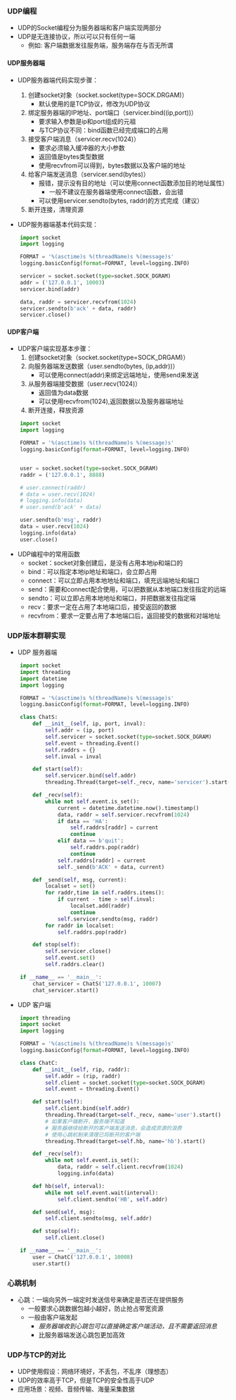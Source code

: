 ### UDP编程
- UDP的Socket编程分为服务器端和客户端实现两部分
- UDP是无连接协议，所以可以只有任何一端
    - 例如: 客户端数据发往服务端，服务端存在与否无所谓

#### UDP服务器端
- UDP服务器端代码实现步骤：
    1. 创建socket对象（socket.socket(type=SOCK.DRGAM)）
        - 默认使用的是TCP协议，修改为UDP协议
    2. 绑定服务器端的IP地址、port端口（servicer.bind((ip,port))）
        - 要求输入参数是ip和port组成的元祖
        - 与TCP协议不同：bind函数已经完成端口的占用
    3. 接受客户端消息（servicer.recv(1024)）
        - 要求必须输入缓冲器的大小参数
        - 返回值是bytes类型数据
        - 使用recvfrom可以得到，bytes数据以及客户端的地址
    4. 给客户端发送消息（servicer.send(bytes)）
        - 报错，提示没有目的地址（可以使用connect函数添加目的地址属性）
            - 一般不建议在服务器端使用connect函数，会出错
        - 可以使用servicer.sendto(bytes, raddr)的方式完成（建议）
    5. 断开连接，清理资源

- UDP服务器端基本代码实现：
```Python
    import socket
    import logging

    FORMAT = '%(asctime)s %(threadName)s %(message)s'
    logging.basicConfig(format=FORMAT, level=logging.INFO)

    servicer = socket.socket(type=socket.SOCK_DGRAM)
    addr = ('127.0.0.1', 10003)
    servicer.bind(addr)

    data, raddr = servicer.recvfrom(1024)
    servicer.sendto(b'ack' + data, raddr)
    servicer.close()
```

#### UDP客户端
- UDP客户端实现基本步骤：
    1. 创建socket对象（socket.socket(type=SOCK_DRGAM)）
    2. 向服务器端发送数据（user.sendto(bytes, (ip,addr))）
        - 可以使用connect(addr)来绑定远端地址，使用send来发送
    3. 从服务器端接受数据（user.recv(1024)）
        - 返回值为data数据
        - 可以使用recvfrom(1024),返回数据以及服务器端地址
    4. 断开连接，释放资源

```Python
    import socket
    import logging

    FORMAT = '%(asctime)s %(threadName)s %(message)s'
    logging.basicConfig(format=FORMAT, level=logging.INFO)


    user = socket.socket(type=socket.SOCK_DGRAM)
    raddr = ('127.0.0.1', 8888)

    # user.connect(raddr)
    # data = user.recv(1024)
    # logging.info(data)
    # user.send(b'ack' + data)

    user.sendto(b'msg', raddr)
    data = user.recv(1024)
    logging.info(data)
    user.close()
```

- UDP编程中的常用函数
    - socket：socket对象创建后，是没有占用本地ip和端口的
    - bind：可以指定本地ip地址和端口，会立即占用
    - connect：可以立即占用本地地址和端口，填充远端地址和端口
    - send：需要和connect配合使用，可以把数据从本地端口发往指定的远端
    - sendto：可以立即占用本地地址和端口，并把数据发往指定端
    - recv：要求一定在占用了本地端口后，接受返回的数据
    - recvfrom：要求一定要占用了本地端口后，返回接受的数据和对端地址

### UDP版本群聊实现
- UDP 服务器端
```Python
    import socket
    import threading
    import datetime
    import logging

    FORMAT = '%(asctime)s %(threadName)s %(message)s'
    logging.basicConfig(format=FORMAT, level=logging.INFO)

    class ChatS:
        def __init__(self, ip, port, inval):
            self.addr = (ip, port)
            self.servicer = socket.socket(type=socket.SOCK_DGRAM)
            self.event = threading.Event()
            self.raddrs = {}
            self.inval = inval

        def start(self):
            self.servicer.bind(self.addr)
            threading.Thread(target=self._recv, name='servicer').start()

        def _recv(self):
            while not self.event.is_set():
                current = datetime.datetime.now().timestamp()
                data, raddr = self.servicer.recvfrom(1024)
                if data == 'HA':
                    self.raddrs[raddr] = current
                    continue
                elif data == b'quit':
                    self.raddrs.pop(raddr)
                    continue
                self.raddrs[raddr] = current
                self._send(b'ACK' + data, current)

        def _send(self, msg, current):
            localset = set()
            for raddr,time in self.raddrs.items():
                if current - time > self.inval:
                    localset.add(raddr)
                    continue
                self.servicer.sendto(msg, raddr)
            for raddr in localset:
                self.raddrs.pop(raddr)

        def stop(self):
            self.servicer.close()
            self.event.set()
            self.raddrs.clear()

    if __name__ == '__main__':
        chat_servicer = ChatS('127.0.0.1', 10007)
        chat_servicer.start()
```

- UDP 客户端
```Python
    import threading
    import socket
    import logging

    FORMAT = '%(asctime)s %(threadName)s %(message)s'
    logging.basicConfig(format=FORMAT, level=logging.INFO)

    class ChatC:
        def __init__(self, rip, raddr):
            self.addr = (rip, raddr)
            self.client = socket.socket(type=socket.SOCK_DGRAM)
            self.event = threading.Event()

        def start(self):
            self.client.bind(self.addr)
            threading.Thread(target=self._recv, name='user').start()
            # 如果客户端断开，服务端不知道
            # 服务器继续给断开的客户端发送消息，会造成资源的浪费
            # 使用心跳机制来清理已将断开的客户端
            threading.Thread(target=self.hb, name='hb').start()

        def _recv(self):
            while not self.event.is_set():
                data, raddr = self.client.recvfrom(1024)
                logging.info(data)

        def hb(self, interval):
            while not self.event.wait(interval):
                self.client.sendto('HB', self.addr)

        def send(self, msg):
            self.client.sendto(msg, self.addr)

        def stop(self):
            self.client.close()

    if __name__ == '__main__':
        user = ChatC('127.0.0.1', 10008)
        user.start()
```


### 心跳机制
- 心跳：一端向另外一端定时发送信号来确定是否还在提供服务
    - 一般要求心跳数据包越小越好，防止抢占带宽资源
    - 一般由客户端发起
        - *服务器端收到心跳包可以直接确定客户端活动，且不需要返回消息*
        - 比服务器端发送心跳包更加高效

### UDP与TCP的对比
- UDP使用假设：网络环境好，不丢包，不乱序（理想态）
- UDP的效率高于TCP，但是TCP的安全性高于UDP
- 应用场景：视频、音频传输、海量采集数据